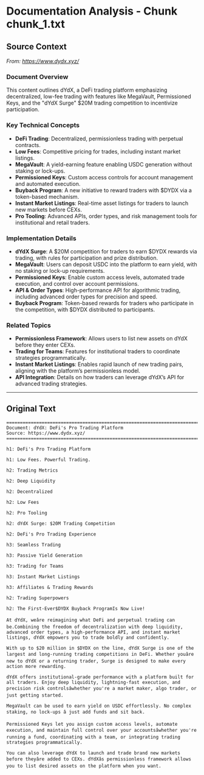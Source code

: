 # Documentation Analysis - Chunk chunk_1.txt

## Source Context
*From: https://www.dydx.xyz/*

### Document Overview  
This content outlines dYdX, a DeFi trading platform emphasizing decentralized, low-fee trading with features like MegaVault, Permissioned Keys, and the "dYdX Surge" $20M trading competition to incentivize participation.  

### Key Technical Concepts  
- **DeFi Trading**: Decentralized, permissionless trading with perpetual contracts.  
- **Low Fees**: Competitive pricing for trades, including instant market listings.  
- **MegaVault**: A yield-earning feature enabling USDC generation without staking or lock-ups.  
- **Permissioned Keys**: Custom access controls for account management and automated execution.  
- **Buyback Program**: A new initiative to reward traders with $DYDX via a token-based mechanism.  
- **Instant Market Listings**: Real-time asset listings for traders to launch new markets before CEXs.  
- **Pro Tooling**: Advanced APIs, order types, and risk management tools for institutional and retail traders.  

### Implementation Details  
- **dYdX Surge**: A $20M competition for traders to earn $DYDX rewards via trading, with rules for participation and prize distribution.  
- **MegaVault**: Users can deposit USDC into the platform to earn yield, with no staking or lock-up requirements.  
- **Permissioned Keys**: Enable custom access levels, automated trade execution, and control over account permissions.  
- **API & Order Types**: High-performance API for algorithmic trading, including advanced order types for precision and speed.  
- **Buyback Program**: Token-based rewards for traders who participate in the competition, with $DYDX distributed to participants.  

### Related Topics  
- **Permissionless Framework**: Allows users to list new assets on dYdX before they enter CEXs.  
- **Trading for Teams**: Features for institutional traders to coordinate strategies programmatically.  
- **Instant Market Listings**: Enables rapid launch of new trading pairs, aligning with the platform’s permissionless model.  
- **API Integration**: Details on how traders can leverage dYdX’s API for advanced trading strategies.

---

## Original Text
```
================================================================================
Document: dYdX: DeFi's Pro Trading Platform
Source: https://www.dydx.xyz/
================================================================================

h1: DeFi's Pro Trading Platform

h1: Low Fees. Powerful Trading.

h2: Trading Metrics

h2: Deep Liquidity

h2: Decentralized

h2: Low Fees

h2: Pro Tooling

h2: dYdX Surge: $20M Trading Competition

h2: DeFi's Pro Trading Experience

h3: Seamless Trading

h3: Passive Yield Generation

h3: Trading for Teams

h3: Instant Market Listings

h3: Affiliates & Trading Rewards

h2: Trading Superpowers

h2: The First-Ever$DYDX Buyback ProgramIs Now Live!

At dYdX, weâre reimagining what DeFi and perpetual trading can be.Combining the freedom of decentralization with deep liquidity, advanced order types, a high-performance API, and instant market listings, dYdX empowers you to trade boldly and confidently.

With up to $20 million in $DYDX on the line, dYdX Surge is one of the largest and long-running trading competitions in DeFi. Whether youâre new to dYdX or a returning trader, Surge is designed to make every action more rewarding.

dYdX offers institutional-grade performance with a platform built for all traders. Enjoy deep liquidity, lightning-fast execution, and precision risk controlsâwhether you're a market maker, algo trader, or just getting started.

MegaVault can be used to earn yield on USDC effortlessly. No complex staking, no lock-ups â just add funds and sit back.

Permissioned Keys let you assign custom access levels, automate execution, and maintain full control over your accountsâwhether you're running a fund, coordinating with a team, or integrating trading strategies programmatically.

You can also leverage dYdX to launch and trade brand new markets before theyâre added to CEXs. dYdXâs permissionless framework allows you to list desired assets on the platform when you want.

```